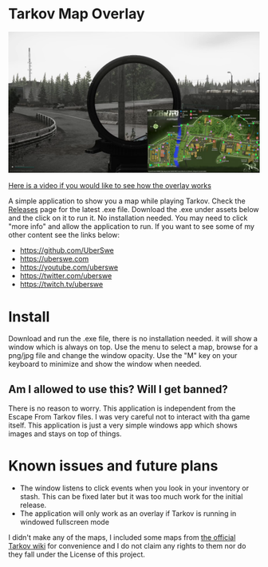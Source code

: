 # Tarkov Map Overlay

![Tarkov Map Overlay Screenshot](/screenshots/main.png)

[Here is a video if you would like to see how the overlay works](https://youtu.be/tZnibe1S1a8)

A simple application to show you a map while playing Tarkov. Check the [Releases](https://github.com/UberSwe/Tarkov-Map-Overlay/releases) page for the latest .exe file. Download the .exe under assets below and the click on it to run it. No installation needed. You may need to click "more info" and allow the application to run. If you want to see some of my other content see the links below:

 - https://github.com/UberSwe
 - https://uberswe.com
 - https://youtube.com/uberswe
 - https://twitter.com/uberswe
 - https://twitch.tv/uberswe

# Install

Download and run the .exe file, there is no installation needed. it will show a window which is always on top. Use the menu to select a map, browse for a png/jpg file and change the window opacity. Use the "M" key on your keyboard to minimize and show the window when needed.

## Am I allowed to use this? Will I get banned?

There is no reason to worry. This application is independent from the Escape From Tarkov files. I was very careful not to interact with tha game itself. This application is just a very simple windows app which shows images and stays on top of things.

# Known issues and future plans

 - The window listens to click events when you look in your inventory or stash. This can be fixed later but it was too much work for the initial release.
 - The application will only work as an overlay if Tarkov is running in windowed fullscreen mode
 
 I didn't make any of the maps, I included some maps from [the official Tarkov wiki](https://escapefromtarkov.gamepedia.com/Escape_from_Tarkov_Wiki) for convenience and I do not claim any rights to them nor do they fall under the License of this project.
